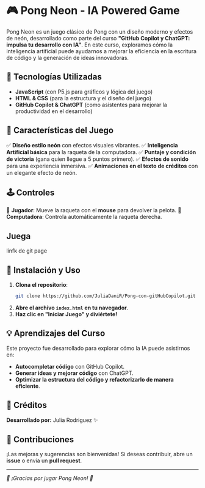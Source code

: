# 🎮 Pong Neon - IA Powered Game

Pong Neon es un juego clásico de Pong con un diseño moderno y efectos de neón, desarrollado como parte del curso **"GitHub Copilot y ChatGPT: impulsa tu desarrollo con IA"**. En este curso, exploramos cómo la inteligencia artificial puede ayudarnos a mejorar la eficiencia en la escritura de código y la generación de ideas innovadoras.

## 🚀 Tecnologías Utilizadas
- **JavaScript** (con P5.js para gráficos y lógica del juego)
- **HTML & CSS** (para la estructura y el diseño del juego)
- **GitHub Copilot & ChatGPT** (como asistentes para mejorar la productividad en el desarrollo)

## 🎨 Características del Juego
✅ **Diseño estilo neón** con efectos visuales vibrantes.
✅ **Inteligencia Artificial básica** para la raqueta de la computadora.
✅ **Puntaje y condición de victoria** (gana quien llegue a 5 puntos primero).
✅ **Efectos de sonido** para una experiencia inmersiva.
✅ **Animaciones en el texto de créditos** con un elegante efecto de neón.

## 🕹️ Controles
🎾 **Jugador**: Mueve la raqueta con el **mouse** para devolver la pelota.
🎾 **Computadora**: Controla automáticamente la raqueta derecha.

##  Juega 
linfk de git page 

## 🔧 Instalación y Uso
1. **Clona el repositorio**:
   ```bash
   git clone https://github.com/JuliaDaniR/Pong-con-gitHubCopilot.git
   ```
2. **Abre el archivo `index.html` en tu navegador**.
3. **Haz clic en "Iniciar Juego" y diviértete!**

## 💡 Aprendizajes del Curso
Este proyecto fue desarrollado para explorar cómo la IA puede asistirnos en:
- **Autocompletar código** con GitHub Copilot.
- **Generar ideas y mejorar código** con ChatGPT.
- **Optimizar la estructura del código y refactorizarlo de manera eficiente**.

## 📜 Créditos
**Desarrollado por:** Julia Rodriguez ✨

## 📢 Contribuciones
¡Las mejoras y sugerencias son bienvenidas! Si deseas contribuir, abre un **issue** o envía un **pull request**.

---
_🎉 ¡Gracias por jugar Pong Neon! 🚀_


